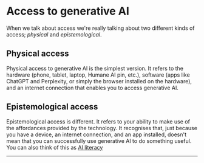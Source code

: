 # Access to generative AI

When we talk about access we're really talking about two different kinds of access; *physical* and *epistemological*.

## Physical access

Physical access to generative AI is the simplest version. It refers to the hardware (phone, tablet, laptop, Humane AI pin, etc.), software (apps like ChatGPT and Perplexity, or simply the browser installed on the hardware), and an internet connection that enables you to access generative AI.

## Epistemological access

Epistemological access is different. It refers to your ability to make use of the affordances provided by the technology. It recognises that, just because you have a device, an internet connection, and an app installed, doesn't mean that you can successfully use generative AI to do something useful. You can also think of this as [AI literacy](ai-literacy.md)

---
